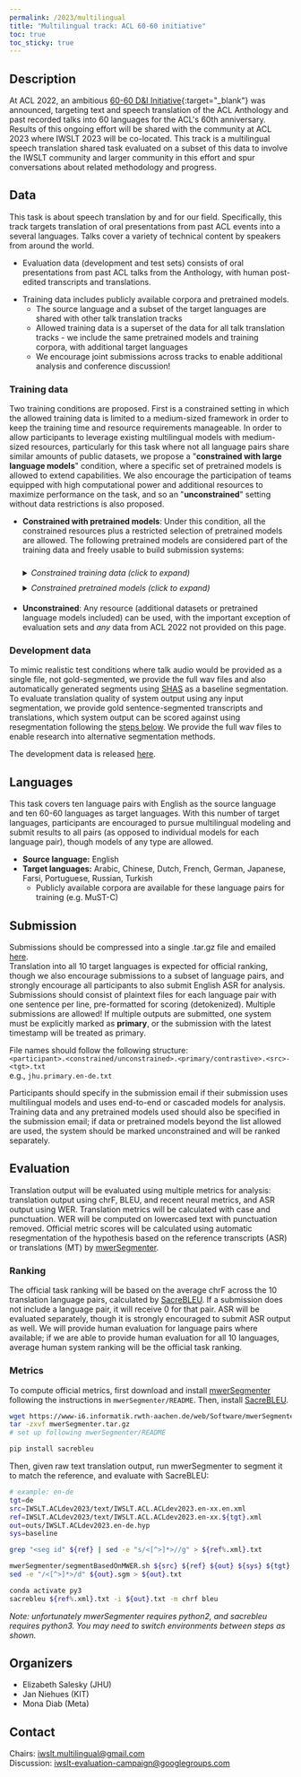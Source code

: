 ```yaml
---
permalink: /2023/multilingual
title: "Multilingual track: ACL 60-60 initiative"
toc: true
toc_sticky: true
---
```


<!--
Markdown notes: comments can be formed as in this example;
bulleted lines start with a - ;
if you want to have a line break either put a blank line in between the text or leave two spaces at the end of the line
-->


## Description

At ACL 2022, an ambitious [60-60 D&I Initiative](https://www.2022.aclweb.org/dispecialinitiative){:target="_blank"} was announced, targeting text and speech translation of the ACL Anthology and past recorded talks into 60 languages for the ACL's 60th anniversary. 
Results of this ongoing effort will be shared with the community at ACL 2023 where IWSLT 2023 will be co-located. 
This track is a multilingual speech translation shared task evaluated on a subset of this data to involve the IWSLT community and larger community in this effort and spur conversations about related methodology and progress.


## Data 

This task is about speech translation by and for our field. Specifically, this track targets translation of oral presentations from past ACL events into a several languages. Talks cover a variety of technical content by speakers from around the world.

* Evaluation data (development and test sets) consists of oral presentations from past ACL talks from the Anthology, with human post-edited transcripts and translations.
<!-- * To adapt to the task domain, terminology lists and abstract (text) translations created for the 60-60 initiative are provided. No in-domain speech translation training data is provided. -->
* Training data includes publicly available corpora and pretrained models.
  * The source language and a subset of the target languages are shared with other talk translation tracks
  * Allowed training data is a superset of the data for all talk translation tracks - we include the same pretrained models and training corpora, with additional target languages
  * We encourage joint submissions across tracks to enable additional analysis and conference discussion!

### Training data

Two training conditions are proposed. First is a constrained setting in which the allowed training data is limited to a medium-sized framework in order to keep the training time and resource requirements manageable. 
In order to allow participants to leverage existing multilingual models with medium-sized resources, particularly for this task where not all language pairs share similar amounts of public datasets, we propose a "**constrained with large language models**" condition, where a specific set of pretrained models is allowed to extend capabilities.
We also encourage the participation of teams equipped with high computational power and additional resources to maximize performance on the task, and so an "**unconstrained**" setting without data restrictions is also proposed.

* **Constrained with pretrained models**: Under this condition, all the constrained resources plus a restricted selection of pretrained models are allowed. The following pretrained models are considered part of the training data and freely usable to build submission systems:  
  <details>
    <summary style="padding-top: 10px;"><em>Constrained training data (click to expand)</em></summary>
   <table><thead><tr><th>Data type</th><th>src lang</th><th>tgt lang</th><th>Training corpus (URL)</th><th>Version</th><th>Comment</th></tr></thead><tbody><tr><td>speech</td><td>en</td><td>--</td><td><a href="http://www.openslr.org/12/">LibriSpeech</a></td><td>v12</td><td></td></tr><tr><td>speech</td><td>en</td><td>--</td><td><a href="https://github.com/srvk/how2-dataset">How2</a></td><td></td><td></td></tr><tr><td>speech</td><td>en</td><td>--</td><td><a href="https://commonvoice.mozilla.org/en/datasets">Mozilla Common Voice</a></td><td>v11.0</td><td></td></tr><tr><td>speech</td><td>en</td><td>--</td><td><a href="https://lium.univ-lemans.fr/en/ted-lium3/">TED LIUM</a></td><td>V2/V3</td><td></td></tr><tr><td>speech</td><td>en</td><td>--</td><td><a href="https://github.com/facebookresearch/voxpopuli">Vox Populi</a></td><td></td><td></td></tr><tr><td>speech-to-text-parallel</td><td>en</td><td>all</td><td><a href="https://ict.fbk.eu/must-c/">MuST-C</a></td><td>v1.2/v2.0/v3.0</td><td>(10) ar, zh, nl, fr, de, ja, fa, pt, ru, tr</td></tr><tr><td>speech-to-text-parallel</td><td>en</td><td>all</td><td><a href="https://github.com/facebookresearch/covost">CoVoST</a></td><td>v2</td><td>(10) ar, zh, nl, fr, de, ja, fa, pt, ru, tr</td></tr><tr><td>speech-to-text-parallel</td><td>en</td><td>all</td><td><a href="https://www.mllp.upv.es/europarl-st/">Europarl-ST</a></td><td>v1.1</td><td>(4) fr, de, pt, tr</td></tr><tr><td>text-parallel</td><td>en</td><td>all</td><td><a href="https://www.statmt.org/europarl/v10/training">Europarl</a></td><td>v10</td><td>(2) fr, de</td></tr><tr><td>text-parallel</td><td>en</td><td>all</td><td><a href="https://www.statmt.org/europarl/v7/training">Europarl</a></td><td>v7</td><td>(4) nl, fr, de, pt</td></tr><tr><td>text-parallel</td><td>en</td><td>all</td><td><a href="https://data.statmt.org/news-commentary/v16/training">NewsCommentary</a></td><td>v16</td><td>(8) ar, zh, nl, fr, de, ja, pt, ru</td></tr><tr><td>text-parallel</td><td>en</td><td>all</td><td><a href="https://opus.nlpl.eu/OpenSubtitles-v2018.php">OpenSubtitles</a></td><td>v2018</td><td>(10) ar, zh, nl, fr, de, ja, fa, pt, ru, tr</td></tr><tr><td>text-parallel</td><td>en</td><td>de</td><td><a href="https://object.pouta.csc.fi/OPUS-TED2020/v1/tmx/de-en.tmx.gz">TED2020</a></td><td>v1</td><td>(1) de</td></tr><tr><td>text-parallel</td><td>en</td><td>all</td><td><a href="https://opus.nlpl.eu/Tatoeba.php">Tatoeba</a></td><td>v2022-03-03</td><td>(10) ar, zh, nl, fr, de, ja, fa, pt, ru, tr</td></tr><tr><td>text-parallel</td><td>en</td><td>de</td><td><a href="https://object.pouta.csc.fi/OPUS-ELRC-CORDIS_News/v1/tmx/de-en.tmx.gz">ELRC-CORDIS_News</a></td><td>v1</td><td>(1) de</td></tr></tbody></table>
  </details>

  <details>
    <summary style="padding-top: 10px; padding-bottom: 5px;"><em>Constrained pretrained models (click to expand)</em></summary><ul>
      <li><a href="https://github.com/pytorch/fairseq/blob/main/examples/wav2vec/README.md">wav2vec 2.0</a></li>
      <li><a href="https://github.com/pytorch/fairseq/tree/main/examples/hubert">HuBERT</a></li>
      <li><a href="https://github.com/microsoft/unilm/tree/master/wavlm">WavLM</a></li>
      <li><a href="https://github.com/microsoft/unilm/tree/master/speechlm">SpeechLM</a></li>
      <li><a href="https://github.com/facebookresearch/fairseq/tree/main/examples/data2vec">data2vec</a></li>
      <li><a href="https://github.com/pytorch/fairseq/blob/main/examples/mbart/README.md">MBART</a></li>
      <li><a href="https://github.com/pytorch/fairseq/tree/main/examples/multilingual#mbart50-models">MBART50</a></li>
      <li><a href="https://github.com/pytorch/fairseq/tree/main/examples/m2m_100">M2M100</a></li>
      <li><a href="https://github.com/microsoft/unilm/tree/master/deltalm">Delta LM</a></li>
      <li><a href="https://github.com/google-research/text-to-text-transfer-transformer">T5</a></li>
      <li><a href="https://huggingface.co/bigscience/bloom-560m#model-details">BLOOM (Note: only the smaller 560m parameter version)</a></li></ul>
  </details>

* **Unconstrained**: Any resource (additional datasets or pretrained language models included) can be used, with the important exception of evaluation sets and *any* data from ACL 2022 not provided on this page. 


### Development data

To mimic realistic test conditions where talk audio would be provided as a single file, not gold-segmented, we provide the full wav files and also automatically generated segments using [SHAS](https://github.com/mt-upc/SHAS) as a baseline segmentation. 
To evaluate translation quality of system output using any input segmentation, we provide gold sentence-segmented transcripts and translations, which system output can be scored against using resegmentation following the [steps below](#evaluation). 
We provide the full wav files to enable research into alternative segmentation methods. 

The development data is released [here](http://i13pc106.ira.uka.de/~jniehues/IWSLT-SLT/data/eval/en-xx/IWSLT-SLT.ACLdev2023.en-xx.tgz).


## Languages

This task covers ten language pairs with English as the source language and ten 60-60 languages as target languages. 
With this number of target languages, participants are encouraged to pursue multilingual modeling and submit results to all pairs (as opposed to individual models for each language pair), though models of any type are allowed. 

* **Source language:** English
* **Target languages:** Arabic, Chinese, Dutch, French, German, Japanese, Farsi, Portuguese, Russian, Turkish
  * Publicly available corpora are available for these language pairs for training (e.g. MuST-C) 

<!-- 
## Baselines

Links to the baselines to be used (descriptions, publications and/or links to models, code) 
-->


## Submission

Submissions should be compressed into a single .tar.gz file and emailed [here](mailto:iwslt.multilingual@gmail.com).  
Translation into all 10 target languages is expected for official ranking, though we also encourage submissions to a subset of language pairs, and strongly encourage all participants to also submit English ASR for analysis.  
Submissions should consist of plaintext files for each language pair with one sentence per line, pre-formatted for scoring (detokenized).
Multiple submissions are allowed! If multiple outputs are submitted, one system must be explicitly marked as **primary**, or the submission with the latest timestamp will be treated as primary.  

File names should follow the following structure:  
`<participant>.<constrained/unconstrained>.<primary/contrastive>.<src>-<tgt>.txt`  
e.g., `jhu.primary.en-de.txt`
  
Participants should specify in the submission email if their submission uses multilingual models and uses end-to-end or cascaded models for analysis. 
Training data and any pretrained models used should also be specified in the submission email; if data or pretrained models beyond the list allowed are used, the system should be marked unconstrained and will be ranked separately.


## Evaluation

Translation output will be evaluated using multiple metrics for analysis: translation output using chrF, BLEU, and recent neural metrics, and ASR output using WER. 
Translation metrics will be calculated with case and punctuation. 
WER will be computed on lowercased text with punctuation removed. 
Official metric scores will be calculated using automatic resegmentation of the hypothesis based on the reference transcripts (ASR) or translations (MT) by [mwerSegmenter](https://www-i6.informatik.rwth-aachen.de/web/Software/mwerSegmenter.tar.gz). 

### Ranking

The official task ranking will be based on the average chrF across the 10 translation language pairs, calculated by [SacreBLEU](https://github.com/mjpost/sacrebleu). 
If a submission does not include a language pair, it will receive 0 for that pair.
ASR will be evaluated separately, though it is strongly encouraged to submit ASR output as well.
We will provide human evaluation for language pairs where available; if we are able to provide human evaluation for all 10 languages, average human system ranking will be the official task ranking.

### Metrics

To compute official metrics, first download and install [mwerSegmenter](https://www-i6.informatik.rwth-aachen.de/web/Software/mwerSegmenter.tar.gz) following the instructions in `mwerSegmenter/README`.
Then, install [SacreBLEU](https://github.com/mjpost/sacrebleu#installation). 
```bash
wget https://www-i6.informatik.rwth-aachen.de/web/Software/mwerSegmenter.tar.gz
tar -zxvf mwerSegmenter.tar.gz
# set up following mwerSegmenter/README

pip install sacrebleu
```

Then, given raw text translation output, run mwerSegmenter to segment it to match the reference, and evaluate with SacreBLEU:
```bash
# example: en-de
tgt=de
src=IWSLT.ACLdev2023/text/IWSLT.ACL.ACLdev2023.en-xx.en.xml
ref=IWSLT.ACLdev2023/text/IWSLT.ACL.ACLdev2023.en-xx.${tgt}.xml
out=outs/IWSLT.ACLdev2023.en-de.hyp
sys=baseline

grep "<seg id" ${ref} | sed -e "s/<[^>]*>//g" > ${ref%.xml}.txt

mwerSegmenter/segmentBasedOnMWER.sh ${src} ${ref} ${out} ${sys} ${tgt} ${out}.sgm no_normalize 1
sed -e "/<[^>]*>/d" ${out}.sgm > ${out}.txt

conda activate py3
sacrebleu ${ref%.xml}.txt -i ${out}.txt -m chrf bleu
```
*Note: unfortunately mwerSegmenter requires python2, and sacrebleu requires python3. You may need to switch environments between steps as shown.* 


## Organizers

* Elizabeth Salesky (JHU)
* Jan Niehues (KIT)
* Mona Diab (Meta)


## Contact

Chairs: iwslt.multilingual@gmail.com  
Discussion: <iwslt-evaluation-campaign@googlegroups.com>
